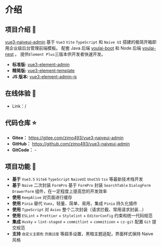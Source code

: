 # 介绍

## 项目介绍 📖

[vue3-naiveui-admin](https://gitee.com/zimo493/vue3-naiveui-admin) 基于 `Vue3` `Vite` `TypeScript` 和 `Naive UI` 搭建的极简开箱即用企业级后台管理前端模板。 配套 Java 后端 [youlai-boot](https://gitee.com/youlaiorg/youlai-boot) 和 Node 后端 [youlai-nest](https://gitee.com/youlaiorg/youlai-nest) 。 提供`Element Plus`三版本供开发者快速开发。

- **标准版:** [vue3-element-admin](https://gitee.com/youlaiorg/vue3-element-admin)
- **精简版:** [vue3-element-template](https://gitee.com/youlaiorg/vue3-element-template)
- **JS 版本:** [vue3-element-admin-js](https://gitee.com/youlaiorg/vue3-element-admin)

## 在线体验 👀

- Link：/

## 代码仓库 ⭐

- **Gitee：** https://gitee.com/zimo493/vue3-naiveui-admin
- **GitHub：** https://github.com/zimo493/vue3-naiveui-admin
- **GitCode：** -

## 项目功能 🔨

- **基于** `Vue3.5` `Vite6` `TypeScript` `NaiveUI` `UnoCSS` `tsx` 等最新技术栈开发
- **基于** `Naive` 二次封装 `FormPro` 基于 `FormPro` 封装 `SearchTable` `DialogForm` `DrawerForm` 组件，在一定程度上提高您的开发效率
- **使用** `KeepAlive` 对页面进行缓存
- **使用** `Pinia` 替代 `Vuex`，轻量、简单、易用，集成 `Pinia` 持久化插件
- **使用** `TypeScript` 对 `Axios` 整个二次封装（请求拦截、常用请求封装…）
- **使用** `ESLint` + `Prettier` + `Stylelint` + `EditorConfig` 约束和统一代码规范
- **集成** `Husky` + `lint-staged` + `commitlint` + `commitizen` + `cz-git` 配置 `Git` 提交规范
- **支持** `自定义主题色` `页面过度` 等超多设置，黑暗主题适配，界面样式保持 Naive 风格
